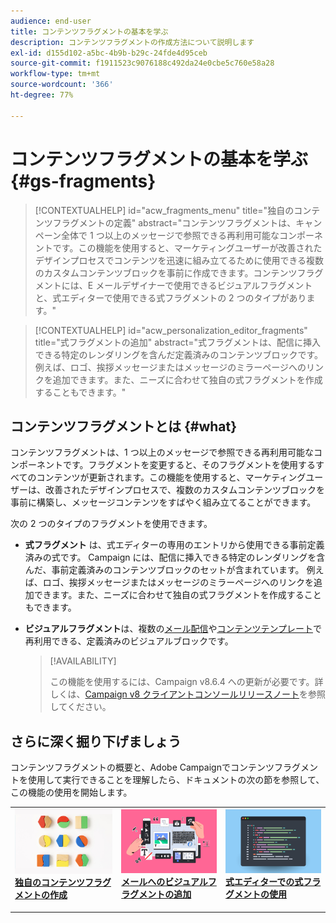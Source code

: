 ```yaml
---
audience: end-user
title: コンテンツフラグメントの基本を学ぶ
description: コンテンツフラグメントの作成方法について説明します
exl-id: d155d102-a5bc-4b9b-b29c-24fde4d95ceb
source-git-commit: f1911523c9076188c492da24e0cbe5c760e58a28
workflow-type: tm+mt
source-wordcount: '366'
ht-degree: 77%

---
```


# コンテンツフラグメントの基本を学ぶ {#gs-fragments}

>[!CONTEXTUALHELP]
>id="acw_fragments_menu"
>title="独自のコンテンツフラグメントの定義"
>abstract="コンテンツフラグメントは、キャンペーン全体で 1 つ以上のメッセージで参照できる再利用可能なコンポーネントです。この機能を使用すると、マーケティングユーザーが改善されたデザインプロセスでコンテンツを迅速に組み立てるために使用できる複数のカスタムコンテンツブロックを事前に作成できます。コンテンツフラグメントには、E メールデザイナーで使用できるビジュアルフラグメントと、式エディターで使用できる式フラグメントの 2 つのタイプがあります。"

>[!CONTEXTUALHELP]
>id="acw_personalization_editor_fragments"
>title="式フラグメントの追加"
>abstract="式フラグメントは、配信に挿入できる特定のレンダリングを含んだ定義済みのコンテンツブロックです。例えば、ロゴ、挨拶メッセージまたはメッセージのミラーページへのリンクを追加できます。また、ニーズに合わせて独自の式フラグメントを作成することもできます。"

## コンテンツフラグメントとは {#what}

コンテンツフラグメントは、1 つ以上のメッセージで参照できる再利用可能なコンポーネントです。フラグメントを変更すると、そのフラグメントを使用するすべてのコンテンツが更新されます。この機能を使用すると、マーケティングユーザーは、改善されたデザインプロセスで、複数のカスタムコンテンツブロックを事前に構築し、メッセージコンテンツをすばやく組み立てることができます。

次の 2 つのタイプのフラグメントを使用できます。

* **式フラグメント** は、式エディターの専用のエントリから使用できる事前定義済みの式です。 Campaign には、配信に挿入できる特定のレンダリングを含んだ、事前定義済みのコンテンツブロックのセットが含まれています。 例えば、ロゴ、挨拶メッセージまたはメッセージのミラーページへのリンクを追加できます。また、ニーズに合わせて独自の式フラグメントを作成することもできます。

* **ビジュアルフラグメント**&#x200B;は、複数の[メール配信](../email/get-started-email-designer.md)や[コンテンツテンプレート](../email/use-email-templates.md)で再利用できる、定義済みのビジュアルブロックです。

  >[!AVAILABILITY]
  >
  >この機能を使用するには、Campaign v8.6.4 への更新が必要です。詳しくは、[Campaign v8 クライアントコンソールリリースノート](https://experienceleague.adobe.com/ja/docs/campaign/campaign-v8/releases/release-notes)を参照してください。

## さらに深く掘り下げましょう

コンテンツフラグメントの概要と、Adobe Campaignでコンテンツフラグメントを使用して実行できることを理解したら、ドキュメントの次の節を参照して、この機能の使用を開始します。

<table style="table-layout:fixed"><tr style="border: 0;">
<td>
<a href="create-fragment.md">
<img alt="独自の式フラグメントの作成" src="assets/do-not-localize/create-fragment.png">
</a>
<div>
<a href="create-fragment.md"><strong>独自のコンテンツフラグメントの作成 </strong></a>
</div>
<p>
</td>
<td>
<a href="use-visual-fragments.md">
<img alt="メールへのビジュアルフラグメントの追加" src="assets/do-not-localize/visual.png">
</a>
<div><a href="use-visual-fragments.md"><strong>メールへのビジュアルフラグメントの追加</strong>
</div>
<p>
</td>
<td>
<a href="use-expression-fragments.md">
<img alt="式エディターへの式フラグメントの追加" src="assets/do-not-localize/expression.png">
</a>
<div>
<a href="use-expression-fragments.md"><strong>式エディターでの式フラグメントの使用 </strong></a>
</div>
<p></td>
</tr></table>
